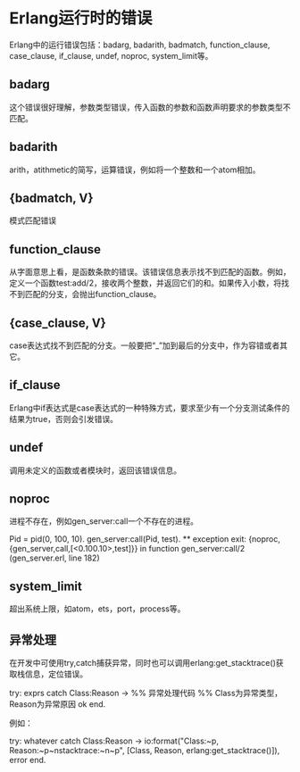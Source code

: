 Erlang运行时的错误
===

Erlang中的运行错误包括：badarg, badarith, badmatch, function_clause, case_clause, if_clause, undef, noproc, system_limit等。

badarg
---

这个错误很好理解，参数类型错误，传入函数的参数和函数声明要求的参数类型不匹配。

badarith
---

arith，atithmetic的简写，运算错误，例如将一个整数和一个atom相加。

{badmatch, V}
---

模式匹配错误

function_clause
---

从字面意思上看，是函数条款的错误。该错误信息表示找不到匹配的函数。例如，定义一个函数test:add/2，接收两个整数，并返回它们的和。如果传入小数，将找不到匹配的分支，会抛出function_clause。

{case_clause, V}
---

case表达式找不到匹配的分支。一般要把“_”加到最后的分支中，作为容错或者其它。

if_clause
---

Erlang中if表达式是case表达式的一种特殊方式，要求至少有一个分支测试条件的结果为true，否则会引发错误。

undef
---

调用未定义的函数或者模块时，返回该错误信息。

noproc
---

进程不存在，例如gen_server:call一个不存在的进程。

Pid = pid(0, 100, 10).
gen_server:call(Pid, test).
** exception exit: {noproc,{gen_server,call,[<0.100.10>,test]}}
in function gen_server:call/2 (gen_server.erl, line 182)

system_limit
---

超出系统上限，如atom，ets，port，process等。

异常处理
---

在开发中可使用try,catch捕获异常，同时也可以调用erlang:get_stacktrace()获取栈信息，定位错误。

try:
exprs
catch
Class:Reason ->
%% 异常处理代码
%% Class为异常类型，Reason为异常原因
ok
end.

例如：

try:
whatever
catch
Class:Reason ->
io:format("Class:~p, Reason:~p~nstacktrace:~n~p",
[Class, Reason, erlang:get_stacktrace()]),
error
end.